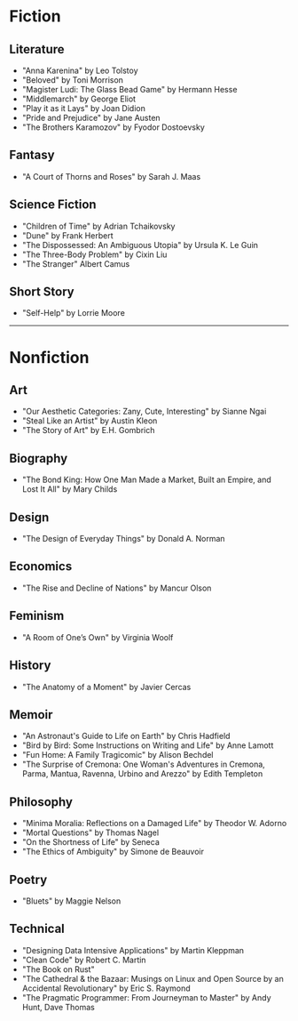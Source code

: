 # Fiction

## Literature
- "Anna Karenina" by Leo Tolstoy 
- "Beloved" by Toni Morrison
- "Magister Ludi: The Glass Bead Game" by Hermann Hesse
- "Middlemarch" by George Eliot
- "Play it as it Lays" by Joan Didion
- "Pride and Prejudice" by Jane Austen
- "The Brothers Karamozov" by Fyodor Dostoevsky

## Fantasy

- "A Court of Thorns and Roses" by Sarah J. Maas

## Science Fiction
- "Children of Time" by Adrian Tchaikovsky
- "Dune" by Frank Herbert
- "The Dispossessed: An Ambiguous Utopia" by Ursula K. Le Guin
- "The Three-Body Problem" by Cixin Liu
- "The Stranger" Albert Camus

## Short Story

- "Self-Help" by Lorrie Moore

---

# Nonfiction

## Art
- "Our Aesthetic Categories: Zany, Cute, Interesting" by Sianne Ngai
- "Steal Like an Artist" by Austin Kleon
- "The Story of Art" by E.H. Gombrich

## Biography

- "The Bond King: How One Man Made a Market, Built an Empire, and Lost It All" by Mary Childs

## Design

- "The Design of Everyday Things" by Donald A. Norman

## Economics

- "The Rise and Decline of Nations" by Mancur Olson

## Feminism

- "A Room of One’s Own" by Virginia Woolf

## History

- "The Anatomy of a Moment" by Javier Cercas

## Memoir
- "An Astronaut's Guide to Life on Earth" by Chris Hadfield
- "Bird by Bird: Some Instructions on Writing and Life" by Anne Lamott
- "Fun Home: A Family Tragicomic" by Alison Bechdel
- "The Surprise of Cremona: One Woman's Adventures in Cremona, Parma, Mantua, Ravenna, Urbino and Arezzo" by Edith Templeton

## Philosophy
- "Minima Moralia: Reflections on a Damaged Life" by Theodor W. Adorno
- "Mortal Questions" by Thomas Nagel
- "On the Shortness of Life" by Seneca
- "The Ethics of Ambiguity" by Simone de Beauvoir

## Poetry

- "Bluets" by Maggie Nelson

## Technical
- "Designing Data Intensive Applications" by Martin Kleppman
- "Clean Code" by Robert C. Martin
- "The Book on Rust"
- "The Cathedral & the Bazaar: Musings on Linux and Open Source by an Accidental Revolutionary" by Eric S. Raymond
- "The Pragmatic Programmer: From Journeyman to Master" by Andy Hunt, Dave Thomas 